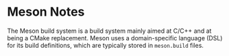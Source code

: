 # Meson Notes

The Meson build system is a build system mainly aimed at C/C++ and at being a CMake replacement. Meson uses a domain-specific language (DSL) for its build definitions, which are typically stored in `meson.build` files.
